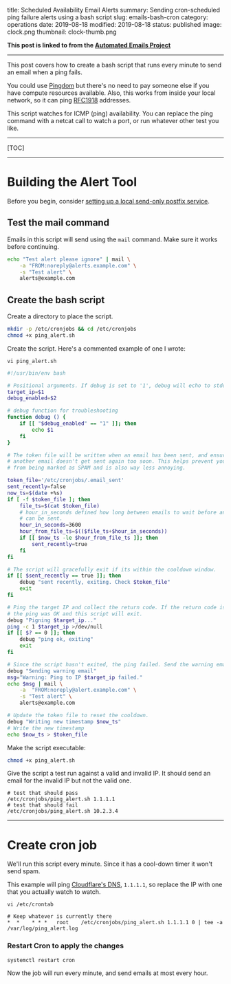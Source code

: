 title: Scheduled Availability Email Alerts
summary: Sending cron-scheduled ping failure alerts using a bash script
slug: emails-bash-cron
category: operations
date: 2019-08-18
modified: 2019-08-18
status: published
image: clock.png
thumbnail: clock-thumb.png


**This post is linked to from the [Automated Emails Project](/project-email)**

---


This post covers how to create a bash script that runs every minute to send an
email when a ping fails.

You could use [Pingdom](https://www.pingdom.com/) but there's no need to pay
someone else if you have compute resources available. Also, this works from
inside your local network, so it can ping [RFC1918](https://tools.ietf.org/html/rfc1918)
addresses.

This script watches for ICMP (ping) availability.
You can replace the ping command with a netcat call to watch a port, or run
whatever other test you like.


---

[TOC]

---


# Building the Alert Tool

Before you begin, consider [setting up a local send-only postfix service](/emails-postfix-ubuntu).


## Test the mail command

Emails in this script will send using the `mail` command. Make sure it works
before continuing.


```bash
echo "Test alert please ignore" | mail \
    -a "FROM:noreply@alerts.example.com" \
    -s "Test alert" \
    alerts@example.com
```


## Create the bash script

Create a directory to place the script.

```bash
mkdir -p /etc/cronjobs && cd /etc/cronjobs
chmod +x ping_alert.sh
```

Create the script. Here's a commented example of one I wrote:

`vi ping_alert.sh`
```bash
#!/usr/bin/env bash

# Positional arguments. If debug is set to '1', debug will echo to stdout
target_ip=$1
debug_enabled=$2

# debug function for troubleshooting
function debug () {
    if [[ "$debug_enabled" == "1" ]]; then
        echo $1
    fi
}

# The token file will be written when an email has been sent, and ensure that
# another email doesn't get sent again too soon. This helps prevent your emails
# from being marked as SPAM and is also way less annoying.

token_file='/etc/cronjobs/.email_sent'
sent_recently=false
now_ts=$(date +%s)
if [ -f $token_file ]; then
    file_ts=$(cat $token_file)
    # hour_in_seconds defined how long between emails to wait before another
    # can be sent.
    hour_in_seconds=3600
    hour_from_file_ts=$(($file_ts+$hour_in_seconds))
    if [[ $now_ts -le $hour_from_file_ts ]]; then
        sent_recently=true
    fi
fi

# The script will gracefully exit if its within the cooldown window.
if [[ $sent_recently == true ]]; then
    debug "sent recently, exiting. Check $token_file"
    exit
fi

# Ping the target IP and collect the return code. If the return code is 0 then
# the ping was OK and this script will exit.
debug "Pigning $target_ip..."
ping -c 1 $target_ip >/dev/null
if [[ $? == 0 ]]; then
    debug "ping ok, exiting"
    exit
fi

# Since the script hasn't exited, the ping failed. Send the warning email.
debug "Sending warning email"
msg="Warning: Ping to IP $target_ip failed."
echo $msg | mail \
    -a  "FROM:noreply@alert.example.com" \
    -s "Test alert" \
    alerts@example.com

# Update the token file to reset the cooldown.
debug "Writing new timestamp $now_ts"
# Write the new timestamp
echo $now_ts > $token_file
```

Make the script executable:

```bash
chmod +x ping_alert.sh
```

Give the script a test run against a valid and invalid IP. It should send an
email for the invalid IP but not the valid one.

```
# test that should pass
/etc/cronjobs/ping_alert.sh 1.1.1.1
# test that should fail
/etc/cronjobs/ping_alert.sh 10.2.3.4
```


---


# Create cron job

We'll run this script every minute. Since it has a cool-down timer it won't
send spam.

This example will ping [Cloudflare's DNS](https://new.blog.cloudflare.com/announcing-1111/),
`1.1.1.1`, so replace the IP with one that you actually watch to watch.

`vi /etc/crontab`
```
# Keep whatever is currently there
*  *    * * *   root    /etc/cronjobs/ping_alert.sh 1.1.1.1 0 | tee -a /var/log/ping_alert.log
```

### Restart Cron to apply the changes
```
systemctl restart cron
```

Now the job will run every minute, and send emails at most every hour.
